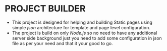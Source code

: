 # PROJECT BUILDER

- This project is designed for helping and building Static pages using simple *json* architecture for template and page level configuration.
- The project is build on only *Node.js* so no need to have any additional server side background just you need to add some configuration in json file as per your need and that it your good to go.